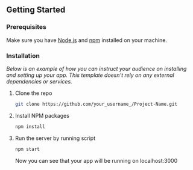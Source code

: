 ## Getting Started

### Prerequisites

Make sure you have [Node.js](https://nodejs.org/) and [npm](https://www.npmjs.com/) installed on your machine.

### Installation

_Below is an example of how you can instruct your audience on installing and setting up your app. This template doesn't rely on any external dependencies or services._

1. Clone the repo
   ```sh
   git clone https://github.com/your_username_/Project-Name.git
   ```
2. Install NPM packages
   ```sh
   npm install
   ```
3. Run the server by running script
   ```sh
   npm start
   ```
    Now you can see that your app will be running on localhost:3000